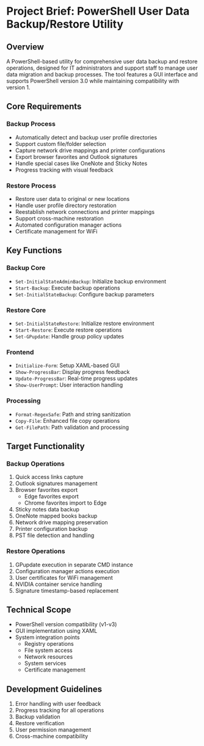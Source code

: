 # Project Brief: PowerShell User Data Backup/Restore Utility

## Overview
A PowerShell-based utility for comprehensive user data backup and restore operations, designed for IT administrators and support staff to manage user data migration and backup processes. The tool features a GUI interface and supports PowerShell version 3.0 while maintaining compatibility with version 1.

## Core Requirements

### Backup Process
- Automatically detect and backup user profile directories
- Support custom file/folder selection
- Capture network drive mappings and printer configurations
- Export browser favorites and Outlook signatures
- Handle special cases like OneNote and Sticky Notes
- Progress tracking with visual feedback

### Restore Process
- Restore user data to original or new locations
- Handle user profile directory restoration
- Reestablish network connections and printer mappings
- Support cross-machine restoration
- Automated configuration manager actions
- Certificate management for WiFi

## Key Functions

### Backup Core
- `Set-InitialStateAdminBackup`: Initialize backup environment
- `Start-Backup`: Execute backup operations
- `Set-InitialStateBackup`: Configure backup parameters

### Restore Core
- `Set-InitialStateRestore`: Initialize restore environment
- `Start-Restore`: Execute restore operations
- `Set-GPupdate`: Handle group policy updates

### Frontend
- `Initialize-Form`: Setup XAML-based GUI
- `Show-ProgressBar`: Display progress feedback
- `Update-ProgressBar`: Real-time progress updates
- `Show-UserPrompt`: User interaction handling

### Processing
- `Format-RegexSafe`: Path and string sanitization
- `Copy-File`: Enhanced file copy operations
- `Get-FilePath`: Path validation and processing

## Target Functionality

### Backup Operations
1. Quick access links capture
2. Outlook signatures management
3. Browser favorites export
   - Edge favorites export
   - Chrome favorites import to Edge
4. Sticky notes data backup
5. OneNote mapped books backup
6. Network drive mapping preservation
7. Printer configuration backup
8. PST file detection and handling

### Restore Operations
1. GPupdate execution in separate CMD instance
2. Configuration manager actions execution
3. User certificates for WiFi management
4. NVIDIA container service handling
5. Signature timestamp-based replacement

## Technical Scope
- PowerShell version compatibility (v1-v3)
- GUI implementation using XAML
- System integration points
  - Registry operations
  - File system access
  - Network resources
  - System services
  - Certificate management

## Development Guidelines
1. Error handling with user feedback
2. Progress tracking for all operations
3. Backup validation
4. Restore verification
5. User permission management
6. Cross-machine compatibility
